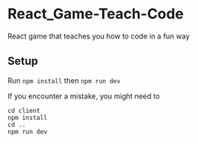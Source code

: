 # React_Game-Teach-Code
React game that teaches you how to code in a fun way

## Setup

Run `npm install` then `npm run dev`

If you encounter a mistake, you might need to

`cd client` <br>
`npm install` <br>
`cd ..` <br>
`npm run dev`
